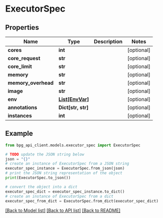 # ExecutorSpec


## Properties

Name | Type | Description | Notes
------------ | ------------- | ------------- | -------------
**cores** | **int** |  | [optional] 
**core_request** | **str** |  | [optional] 
**core_limit** | **str** |  | [optional] 
**memory** | **str** |  | [optional] 
**memory_overhead** | **str** |  | [optional] 
**image** | **str** |  | [optional] 
**env** | [**List[EnvVar]**](EnvVar.md) |  | [optional] 
**annotations** | **Dict[str, str]** |  | [optional] 
**instances** | **int** |  | [optional] 

## Example

```python
from bpg_api_client.models.executor_spec import ExecutorSpec

# TODO update the JSON string below
json = "{}"
# create an instance of ExecutorSpec from a JSON string
executor_spec_instance = ExecutorSpec.from_json(json)
# print the JSON string representation of the object
print(ExecutorSpec.to_json())

# convert the object into a dict
executor_spec_dict = executor_spec_instance.to_dict()
# create an instance of ExecutorSpec from a dict
executor_spec_from_dict = ExecutorSpec.from_dict(executor_spec_dict)
```
[[Back to Model list]](../README.md#documentation-for-models) [[Back to API list]](../README.md#documentation-for-api-endpoints) [[Back to README]](../README.md)


